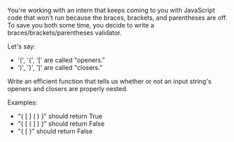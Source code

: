 You're working with an intern that keeps coming to you with JavaScript code that won't run because the braces, brackets, and parentheses are off. To save you both some time, you decide to write a braces/brackets/parentheses validator.

Let's say:

* '(', '{', '[' are called "openers."
* ')', '}', ']' are called "closers."

Write an efficient function that tells us whether or not an input string's openers and closers are properly nested.

Examples:

* "{ [ ] ( ) }" should return True
* "{ [ ( ] ) }" should return False
* "{ [ }" should return False